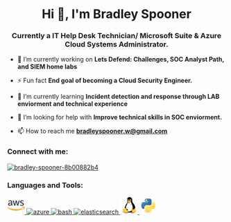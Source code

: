 <h1 align="center">Hi 👋, I'm Bradley Spooner</h1>
<h3 align="center">Currently a IT Help Desk Technician/ Microsoft Suite & Azure Cloud Systems Administrator.</h3>

- 🔭 I’m currently working on **Lets Defend: Challenges, SOC Analyst Path, and SIEM home labs**

- ⚡ Fun fact **End goal of becoming a Cloud Security Engineer.**

- 🌱 I’m currently learning **Incident detection and response through LAB enviorment and technical experience**

- 🤝 I’m looking for help with **Improve technical skills in SOC enviorment.**

- 📫 How to reach me **bradleyspooner.w@gmail.com**

<h3 align="left">Connect with me:</h3>
<p align="left">
<a href="https://linkedin.com/in/bradley-spooner-8b00882b4" target="blank"><img align="center" src="https://raw.githubusercontent.com/rahuldkjain/github-profile-readme-generator/master/src/images/icons/Social/linked-in-alt.svg" alt="bradley-spooner-8b00882b4" height="30" width="40" /></a>
</p>

<h3 align="left">Languages and Tools:</h3>
<p align="left"> <a href="https://aws.amazon.com" target="_blank" rel="noreferrer"> <img src="https://raw.githubusercontent.com/devicons/devicon/master/icons/amazonwebservices/amazonwebservices-original-wordmark.svg" alt="aws" width="40" height="40"/> </a> <a href="https://azure.microsoft.com/en-in/" target="_blank" rel="noreferrer"> <img src="https://www.vectorlogo.zone/logos/microsoft_azure/microsoft_azure-icon.svg" alt="azure" width="40" height="40"/> </a> <a href="https://www.gnu.org/software/bash/" target="_blank" rel="noreferrer"> <img src="https://www.vectorlogo.zone/logos/gnu_bash/gnu_bash-icon.svg" alt="bash" width="40" height="40"/> </a> <a href="https://www.elastic.co" target="_blank" rel="noreferrer"> <img src="https://www.vectorlogo.zone/logos/elastic/elastic-icon.svg" alt="elasticsearch" width="40" height="40"/> </a> <a href="https://www.linux.org/" target="_blank" rel="noreferrer"> <img src="https://raw.githubusercontent.com/devicons/devicon/master/icons/linux/linux-original.svg" alt="linux" width="40" height="40"/> </a> <a href="https://www.python.org" target="_blank" rel="noreferrer"> <img src="https://raw.githubusercontent.com/devicons/devicon/master/icons/python/python-original.svg" alt="python" width="40" height="40"/> </a> </p>

